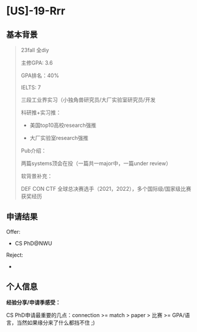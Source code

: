 # \[US\]-19-Rrr

## 基本背景

> 23fall 全diy
>
> 主修GPA: 3.6
>
> GPA排名：40%
>
> IELTS: 7
>
> 三段工业界实习（小独角兽研究员/大厂实验室研究员/开发
>
> 科研推+实习推：
>
> + 美国top10高校research强推
>
> + 大厂实验室research强推
>
> Pub介绍：
>
> 两篇systems顶会在投（一篇共一major中，一篇under review）
>
> 软背景补充：
>
> DEF CON CTF 全球总决赛选手（2021，2022），多个国际级/国家级比赛获奖经历

## 申请结果

Offer:

+  CS PhD@NWU

Reject:

+ 



## 个人信息

**经验分享/申请季感受：**

CS PhD申请最重要的几点：connection >= match > paper > 比赛 >= GPA/语言，当然如果缘分来了什么都挡不住 ;)
